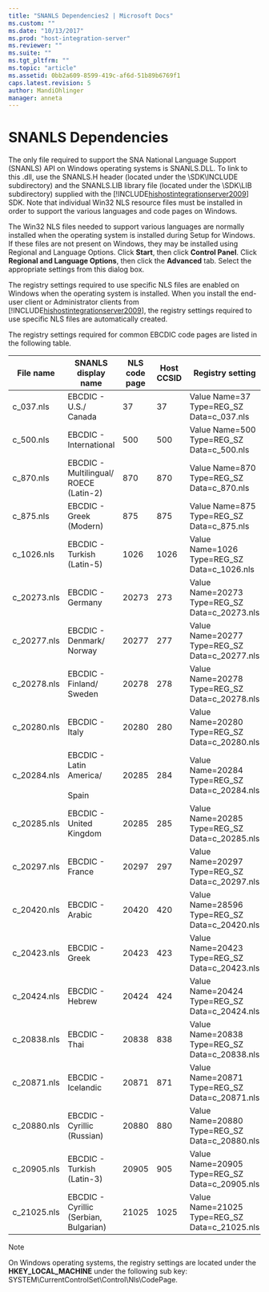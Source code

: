 ```yaml
---
title: "SNANLS Dependencies2 | Microsoft Docs"
ms.custom: ""
ms.date: "10/13/2017"
ms.prod: "host-integration-server"
ms.reviewer: ""
ms.suite: ""
ms.tgt_pltfrm: ""
ms.topic: "article"
ms.assetid: 0bb2a609-8599-419c-af6d-51b89b6769f1
caps.latest.revision: 5
author: MandiOhlinger
manager: anneta
---
```

# SNANLS Dependencies
The only file required to support the SNA National Language Support (SNANLS) API on Windows operating systems is SNANLS.DLL. To link to this .dll, use the SNANLS.H header (located under the \SDK\INCLUDE subdirectory) and the SNANLS.LIB library file (located under the \SDK\LIB subdirectory) supplied with the [!INCLUDE[hishostintegrationserver2009](../core/includes/hishostintegrationserver2009-md.md)] SDK. Note that individual Win32 NLS resource files must be installed in order to support the various languages and code pages on Windows.  
  
 The Win32 NLS files needed to support various languages are normally installed when the operating system is installed during Setup for Windows. If these files are not present on Windows, they may be installed using Regional and Language Options.  Click **Start**, then click **Control Panel**. Click **Regional and Language Options**, then click the **Advanced** tab. Select the appropriate settings from this dialog box.  
  
 The registry settings required to use specific NLS files are enabled on Windows when the operating system is installed. When you install the end-user client or Administrator clients from [!INCLUDE[hishostintegrationserver2009](../core/includes/hishostintegrationserver2009-md.md)], the registry settings required to use specific NLS files are automatically created.  
  
 The registry settings required for common EBCDIC code pages are listed in the following table.  
  
|File name|SNANLS display name|NLS code page|Host CCSID|Registry setting|  
|---------------|-------------------------|-------------------|----------------|----------------------|  
|c_037.nls|EBCDIC - U.S./ Canada|37|37|Value Name=37 Type=REG_SZ Data=c_037.nls|  
|c_500.nls|EBCDIC - International|500|500|Value Name=500 Type=REG_SZ Data=c_500.nls|  
|c_870.nls|EBCDIC - Multilingual/ ROECE (Latin-2)|870|870|Value Name=870 Type=REG_SZ Data=c_870.nls|  
|c_875.nls|EBCDIC - Greek (Modern)|875|875|Value Name=875 Type=REG_SZ Data=c_875.nls|  
|c_1026.nls|EBCDIC - Turkish (Latin-5)|1026|1026|Value Name=1026 Type=REG_SZ Data=c_1026.nls|  
|c_20273.nls|EBCDIC - Germany|20273|273|Value Name=20273 Type=REG_SZ Data=c_20273.nls|  
|c_20277.nls|EBCDIC - Denmark/ Norway|20277|277|Value Name=20277 Type=REG_SZ Data=c_20277.nls|  
|c_20278.nls|EBCDIC - Finland/ Sweden|20278|278|Value Name=20278 Type=REG_SZ Data=c_20278.nls|  
|c_20280.nls|EBCDIC - Italy|20280|280|Value Name=20280 Type=REG_SZ Data=c_20280.nls|  
|c_20284.nls|EBCDIC - Latin America/<br /><br /> Spain|20285|284|Value Name=20284 Type=REG_SZ Data=c_20284.nls|  
|c_20285.nls|EBCDIC - United Kingdom|20285|285|Value Name=20285 Type=REG_SZ Data=c_20285.nls|  
|c_20297.nls|EBCDIC - France|20297|297|Value Name=20297 Type=REG_SZ Data=c_20297.nls|  
|c_20420.nls|EBCDIC - Arabic|20420|420|Value Name=28596 Type=REG_SZ Data=c_20420.nls|  
|c_20423.nls|EBCDIC - Greek|20423|423|Value Name=20423 Type=REG_SZ Data=c_20423.nls|  
|c_20424.nls|EBCDIC - Hebrew|20424|424|Value Name=20424 Type=REG_SZ Data=c_20424.nls|  
|c_20838.nls|EBCDIC - Thai|20838|838|Value Name=20838 Type=REG_SZ Data=c_20838.nls|  
|c_20871.nls|EBCDIC - Icelandic|20871|871|Value Name=20871 Type=REG_SZ Data=c_20871.nls|  
|c_20880.nls|EBCDIC - Cyrillic (Russian)|20880|880|Value Name=20880 Type=REG_SZ Data=c_20880.nls|  
|c_20905.nls|EBCDIC - Turkish (Latin-3)|20905|905|Value Name=20905 Type=REG_SZ Data=c_20905.nls|  
|c_21025.nls|EBCDIC - Cyrillic (Serbian, Bulgarian)|21025|1025|Value Name=21025 Type=REG_SZ Data=c_21025.nls|  
  
> [!NOTE]
>  On Windows operating systems, the registry settings are located under the **HKEY_LOCAL_MACHINE** under the following sub key: SYSTEM\CurrentControlSet\Control\Nls\CodePage.